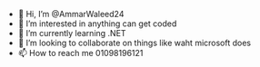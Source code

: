 - 👋 Hi, I’m @AmmarWaleed24
- 👀 I’m interested in anything can get coded
- 🌱 I’m currently learning .NET
- 💞️ I’m looking to collaborate on things like waht microsoft does
- 📫 How to reach me 01098196121


